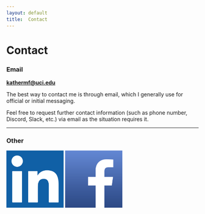 ```yaml
---
layout: default
title:  Contact
---
```


# Contact

### Email
**kathermf@uci.edu**

The best way to contact me is through email, which I generally use for official or initial messaging. 

Feel free to request further contact information (such as phone number, Discord, Slack, etc.) via email as the situation requires it.

---

### Other

[<img src="images/contact_linkedin.PNG" width="150">](https://www.linkedin.com/in/katherine-fitzpatrick-a64212143/)
[<img src="images/contact_facebook.PNG" width="150">](https://m.facebook.com/katey.fitz)
